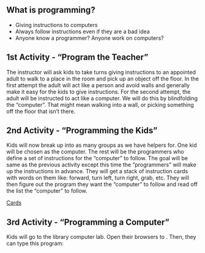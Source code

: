 ## What is programming?
* Giving instructions to computers
* Always follow instructions even if they are a bad idea
* Anyone know a programmer? Anyone work on computers?

## 1st Activity - “Program the Teacher”
The instructor will ask kids to take turns giving instructions to an appointed adult to walk to a place in the room and pick up an object off the floor. In the first attempt the adult will act like a person and avoid walls and generally make it easy for the kids to give instructions. For the second attempt, the adult will be instructed to act like a computer. We will do this by blindfolding the “computer”. That might mean walking into a wall, or picking something off the floor that isn’t there.

## 2nd Activity - “Programming the Kids”
Kids will now break up into as many groups as we have helpers for. One kid will be chosen as the computer. The rest will be the programmers who define a set of instructions for the “computer” to follow. The goal will be same as the previous activity except this time the “programmers” will make up the instructions in advance. They will get a stack of instruction cards with words on them like: forward, turn left, turn right, grab, etc. They will then figure out the program they want the “computer” to follow and read off the list the “computer” to follow.

[Cards](cards.md)

## 3rd Activity - “Programming a Computer”
Kids will go to the library computer lab. Open their browsers to <link to be provided>. Then, they can type this program:


